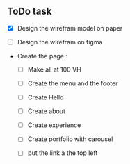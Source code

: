 ## ToDo task

- [X] Design the wirefram model on paper 

- [ ] Design the wirefram on figma 

- Create the page :  
    - [ ] Make all at 100 VH 
    - [ ] Create the menu and the footer 
    - [ ] Create Hello 
    - [ ] Create about
    - [ ] Create experience
    - [ ] Create portfolio with carousel
    - [ ] put the link a the top left 


